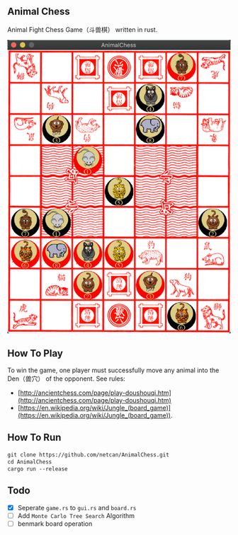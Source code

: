 ## Animal Chess
Animal Fight Chess Game（斗兽棋） written in rust.

![assets/animal_chess.png](assets/animal_chess.png)

## How To Play
To win the game, one player must successfully move any animal into the Den（兽穴） of the opponent.
See rules:
- [http://ancientchess.com/page/play-doushouqi.htm](http://ancientchess.com/page/play-doushouqi.htm)
- [https://en.wikipedia.org/wiki/Jungle_(board_game)](https://en.wikipedia.org/wiki/Jungle_(board_game)).

## How To Run
```
git clone https://github.com/netcan/AnimalChess.git
cd AnimalChess
cargo run --release
```

## Todo
- [X] Seperate `game.rs` to `gui.rs` and `board.rs`
- [ ] Add `Monte Carlo Tree Search` Algorithm
- [ ] benmark board operation
